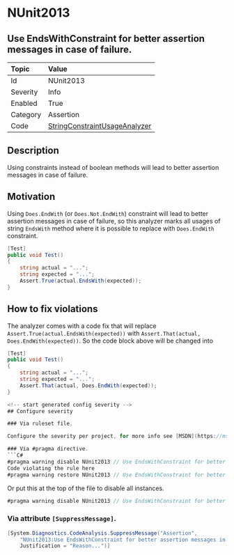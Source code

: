# NUnit2013
## Use EndsWithConstraint for better assertion messages in case of failure.

| Topic    | Value
| :--      | :--
| Id       | NUnit2013
| Severity | Info
| Enabled  | True
| Category | Assertion
| Code     | [StringConstraintUsageAnalyzer](https://github.com/nunit/nunit.analyzers/blob/master/src/nunit.analyzers/ConstraintUsage/StringConstraintUsageAnalyzer.cs)


## Description

Using constraints instead of boolean methods will lead to better assertion messages in case of failure.

## Motivation

Using `Does.EndWith` (or `Does.Not.EndWith`) constraint will lead to better assertion messages in case of failure, 
so this analyzer marks all usages of string `EndsWith` method where it is possible to replace 
with `Does.EndWith` constraint.

```csharp
[Test]
public void Test()
{
    string actual = "...";
    string expected = "...";
    Assert.True(actual.EndsWith(expected));
}
```

## How to fix violations

The analyzer comes with a code fix that will replace `Assert.True(actual.EndsWith(expected))` with
`Assert.That(actual, Does.EndWith(expected))`. So the code block above will be changed into

```csharp
[Test]
public void Test()
{
    string actual = "...";
    string expected = "...";
    Assert.That(actual, Does.EndWith(expected));
}

<!-- start generated config severity -->
## Configure severity

### Via ruleset file.

Configure the severity per project, for more info see [MSDN](https://msdn.microsoft.com/en-us/library/dd264949.aspx).

### Via #pragma directive.
```C#
#pragma warning disable NUnit2013 // Use EndsWithConstraint for better assertion messages in case of failure.
Code violating the rule here
#pragma warning restore NUnit2013 // Use EndsWithConstraint for better assertion messages in case of failure.
```

Or put this at the top of the file to disable all instances.
```C#
#pragma warning disable NUnit2013 // Use EndsWithConstraint for better assertion messages in case of failure.
```

### Via attribute `[SuppressMessage]`.

```C#
[System.Diagnostics.CodeAnalysis.SuppressMessage("Assertion", 
    "NUnit2013:Use EndsWithConstraint for better assertion messages in case of failure.",
    Justification = "Reason...")]
```
<!-- end generated config severity -->
